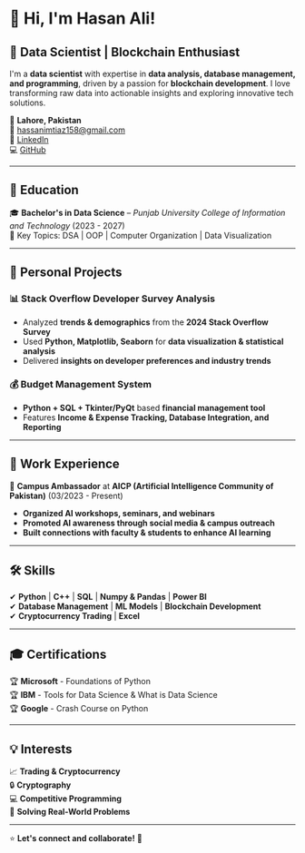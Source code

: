 # 👋 Hi, I'm Hasan Ali!  
## 🚀 Data Scientist | Blockchain Enthusiast  

I'm a **data scientist** with expertise in **data analysis, database management, and programming**, driven by a passion for **blockchain development**. I love transforming raw data into actionable insights and exploring innovative tech solutions.  

📍 **Lahore, Pakistan**  
📧 [hassanimtiaz158@gmail.com](mailto:hassanimtiaz158@gmail.com)  
🔗 [LinkedIn](https://www.linkedin.com/in/hassan-ali-61580629a)  
💻 [GitHub](https://github.com/Hasan-Ali158)  

---

## 🏫 Education  
🎓 **Bachelor's in Data Science** – *Punjab University College of Information and Technology* (2023 - 2027)  
📖 Key Topics: DSA | OOP | Computer Organization | Data Visualization  

---

## 🔬 Personal Projects  
### 📊 Stack Overflow Developer Survey Analysis  
- Analyzed **trends & demographics** from the **2024 Stack Overflow Survey**  
- Used **Python, Matplotlib, Seaborn** for **data visualization & statistical analysis**  
- Delivered **insights on developer preferences and industry trends**  

### 💰 Budget Management System  
- **Python + SQL + Tkinter/PyQt** based **financial management tool**  
- Features **Income & Expense Tracking, Database Integration, and Reporting**  

---

## 💼 Work Experience  
🚀 **Campus Ambassador** at **AICP (Artificial Intelligence Community of Pakistan)** (03/2023 - Present)  
- **Organized AI workshops, seminars, and webinars**  
- **Promoted AI awareness through social media & campus outreach**  
- **Built connections with faculty & students to enhance AI learning**  

---

## 🛠️ Skills  
✔ **Python** | **C++** | **SQL** | **Numpy & Pandas** | **Power BI**  
✔ **Database Management** | **ML Models** | **Blockchain Development**  
✔ **Cryptocurrency Trading** | **Excel**  

---

## 🎓 Certifications  
🏆 **Microsoft** - Foundations of Python  
🏆 **IBM** - Tools for Data Science & What is Data Science  
🏆 **Google** - Crash Course on Python  

---

## 💡 Interests  
📈 **Trading & Cryptocurrency**  
🔒 **Cryptography**  
💻 **Competitive Programming**  
🧩 **Solving Real-World Problems**  

---

⭐ **Let's connect and collaborate!** 🚀
